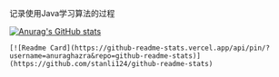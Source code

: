 记录使用Java学习算法的过程

[![Anurag's GitHub stats](https://github-readme-stats.vercel.app/api?username=stanli124&theme=onedark)](https://github.com/anuraghazra/github-readme-stats)

```
[![Readme Card](https://github-readme-stats.vercel.app/api/pin/?username=anuraghazra&repo=github-readme-stats)](https://github.com/stanli124/github-readme-stats)
```

### 
